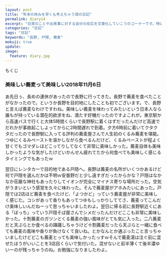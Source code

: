 ```yaml
---
layout: post
title: "年末の休みを早くも考えちゃう頃の日記"
permalink: diary14
excerpt: "日常のことや出来事に対する自分の反応を文章化していこうのコーナーです。特にテーマも設けずにつらつらと書いていくとっても楽しいコーナーです。見る人にとって楽しいコーナーかどうかは定かではありませんよー"
categories: "日記"
tags: "日記"
keywords: "長野, 戸隠, 蕎麦"
mokuji: true
update:
image:
  feature: diary.jpg
---
```


<div id="mokuji"><span>もくじ</span></div>

### 美味しい蕎麦って美味しい2018年11月6日

あ先日ぅ、長めの連休があったので長野に行ってきた。長野で蕎麦を食べたことがなかったので。というか長野を目的地にしたことも初でございます。で、長野と言えば蕎麦なわけですわね。美味しい蕎麦を味わってみたいという日本人なら誰もが持っている潜在的欲求をね、満たす好機だったのですよこれが。東京駅から高速バスで行くと大体5時間くらいで長野駅に着くはずだったんだけど高速でだれかが事故起こしよってからに2時間遅れで到着。夕方6時前に着いてクタクタだったので長野駅に入ってる評判の蕎麦屋さんで人生初のくるみ蕎麦を堪能。つゆにくるみペーストを溶かしながら食べるんだけど、くるみペーストが程よく甘くでもゴマダレほどこってりしてなくて非常に美味しかった。蕎麦自体も美味しかったような気がしたけどいかんせん疲れてたから何食べても美味しく感じるタイミングでもあったｗ

翌日にレンタカーで目的地である戸隠へ。長野は蕎麦の名所がいくつかあるけど何で戸隠を選んだかは不明ｗ安曇野だと少し遠すぎだったからかな？戸隠はなかなか荘厳な神社もあったりしてイオンが完全にマイナス寄りな場所だった。空気がうまいという感覚を久々に味わった。そんで蕎麦屋がアホみたいにあった。戸隠では2店ほど蕎麦を食べたけど、「よつかど」っていう蕎麦屋が非常に美味しく感じた。コシがあって香りもあってつゆもしっかりしててさ、蕎麦ってこんだけ美味しいんだねーって思っちゃいましたわよ。翌日に帰る前に長野駅近くにある「ぼっち」っていう戸隠そば屋さんでシメだったんだけどここも非常に美味しかった。十割蕎麦のガツンとくる蕎麦の強い風味がとても気に入った。二八蕎麦だと天ぷらとか食べるの躊躇しちゃうけど十割蕎麦だったら天ぷらと一緒に食べても蕎麦の風味や香りが負けなくて良いね。とかなんとか通ぶったこと言っちゃいましたけどどこも蕎麦とっても美味しかったっすｗそんで蕎麦湯は注ぐ前に混ぜたほうがいいことを3店目くらいで気付いた。混ぜないと前半薄くて後半濃ゆいーのが残っちゃうのね。お勉強になりましたわよ。